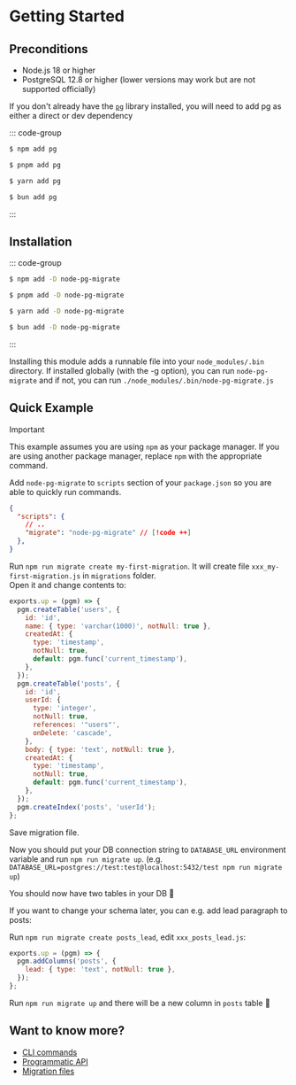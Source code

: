 # Getting Started 

## Preconditions

- Node.js 18 or higher
- PostgreSQL 12.8 or higher (lower versions may work but are not supported officially)

If you don't already have the [`pg`](https://node-postgres.com/) library installed, you will need to add pg as either a direct or dev dependency

::: code-group

```sh [npm]
$ npm add pg
```

```sh [pnpm]
$ pnpm add pg
```

```sh [yarn]
$ yarn add pg
```

```sh [bun]
$ bun add pg
```

:::

## Installation

::: code-group

```sh [npm]
$ npm add -D node-pg-migrate
```

```sh [pnpm]
$ pnpm add -D node-pg-migrate
```

```sh [yarn]
$ yarn add -D node-pg-migrate
```

```sh [bun]
$ bun add -D node-pg-migrate
```

:::

Installing this module adds a runnable file into your `node_modules/.bin` directory. If installed globally (with the -g option), you can run `node-pg-migrate` and if not, you can run `./node_modules/.bin/node-pg-migrate.js`

## Quick Example

> [!IMPORTANT]
> This example assumes you are using `npm` as your package manager. If you are using another package manager, replace `npm` with the appropriate command.

Add `node-pg-migrate` to `scripts` section of your `package.json` so you are able to quickly run commands.

```json
{
  "scripts": {
    // ..
    "migrate": "node-pg-migrate" // [!code ++]
  },
}
```

Run `npm run migrate create my-first-migration`. It will create file `xxx_my-first-migration.js` in `migrations` folder.  
Open it and change contents to:

```js
exports.up = (pgm) => {
  pgm.createTable('users', {
    id: 'id',
    name: { type: 'varchar(1000)', notNull: true },
    createdAt: {
      type: 'timestamp',
      notNull: true,
      default: pgm.func('current_timestamp'),
    },
  });
  pgm.createTable('posts', {
    id: 'id',
    userId: {
      type: 'integer',
      notNull: true,
      references: '"users"',
      onDelete: 'cascade',
    },
    body: { type: 'text', notNull: true },
    createdAt: {
      type: 'timestamp',
      notNull: true,
      default: pgm.func('current_timestamp'),
    },
  });
  pgm.createIndex('posts', 'userId');
};
```

Save migration file.

Now you should put your DB connection string to `DATABASE_URL` environment variable and run `npm run migrate up`.
(e.g. `DATABASE_URL=postgres://test:test@localhost:5432/test npm run migrate up`)

You should now have two tables in your DB :tada:

If you want to change your schema later, you can e.g. add lead paragraph to posts:

Run `npm run migrate create posts_lead`, edit `xxx_posts_lead.js`:

```js
exports.up = (pgm) => {
  pgm.addColumns('posts', {
    lead: { type: 'text', notNull: true },
  });
};
```

Run `npm run migrate up` and there will be a new column in `posts` table :tada:

## Want to know more?

- [CLI commands](/cli)
- [Programmatic API](/api)
- [Migration files](/migrations/)
